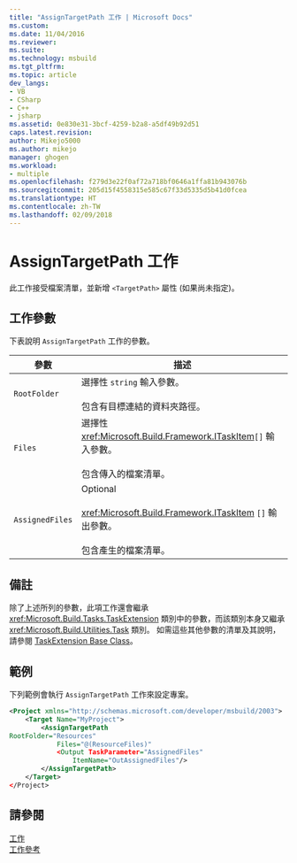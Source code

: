 ```yaml
---
title: "AssignTargetPath 工作 | Microsoft Docs"
ms.custom: 
ms.date: 11/04/2016
ms.reviewer: 
ms.suite: 
ms.technology: msbuild
ms.tgt_pltfrm: 
ms.topic: article
dev_langs:
- VB
- CSharp
- C++
- jsharp
ms.assetid: 0e830e31-3bcf-4259-b2a8-a5df49b92d51
caps.latest.revision: 
author: Mikejo5000
ms.author: mikejo
manager: ghogen
ms.workload:
- multiple
ms.openlocfilehash: f279d3e22f0af72a718bf0646a1ffa81b943076b
ms.sourcegitcommit: 205d15f4558315e585c67f33d5335d5b41d0fcea
ms.translationtype: HT
ms.contentlocale: zh-TW
ms.lasthandoff: 02/09/2018
---
```

# <a name="assigntargetpath-task"></a>AssignTargetPath 工作
此工作接受檔案清單，並新增 `<TargetPath>` 屬性 (如果尚未指定)。  
  
## <a name="task-parameters"></a>工作參數  
 下表說明 `AssignTargetPath` 工作的參數。  
  
|參數|描述|  
|---------------|-----------------|  
|`RootFolder`|選擇性 `string` 輸入參數。<br /><br /> 包含有目標連結的資料夾路徑。|  
|`Files`|選擇性 <xref:Microsoft.Build.Framework.ITaskItem>`[]` 輸入參數。<br /><br /> 包含傳入的檔案清單。|  
|`AssignedFiles`|Optional<br /><br /> <xref:Microsoft.Build.Framework.ITaskItem> `[]` 輸出參數。<br /><br /> 包含產生的檔案清單。|  
  
## <a name="remarks"></a>備註  
 除了上述所列的參數，此項工作還會繼承 <xref:Microsoft.Build.Tasks.TaskExtension> 類別中的參數，而該類別本身又繼承 <xref:Microsoft.Build.Utilities.Task> 類別。 如需這些其他參數的清單及其說明，請參閱 [TaskExtension Base Class](../msbuild/taskextension-base-class.md)。  
  
## <a name="example"></a>範例  
 下列範例會執行 `AssignTargetPath` 工作來設定專案。  
  
```xml  
<Project xmlns="http://schemas.microsoft.com/developer/msbuild/2003">  
    <Target Name="MyProject">  
        <AssignTargetPath  
RootFolder="Resources"  
            Files="@(ResourceFiles)"  
            <Output TaskParameter="AssignedFiles"  
                ItemName="OutAssignedFiles"/>  
        </AssignTargetPath>  
    </Target>  
</Project>  
```  
  
## <a name="see-also"></a>請參閱  
 [工作](../msbuild/msbuild-tasks.md)   
 [工作參考](../msbuild/msbuild-task-reference.md)
